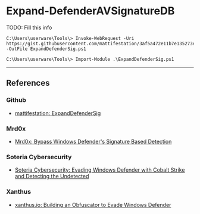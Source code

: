 # Expand-DefenderAVSignatureDB

TODO: Fill this info

```
C:\Users\userware\Tools\> Invoke-WebRequest -Uri https://gist.githubusercontent.com/mattifestation/3af5a472e11b7e135273e71cb5fed866/raw/15be4f2ae75b2d62465cf9faef72a2f61147a393/ExpandDefenderSig.ps1 -OutFile ExpandDefenderSig.ps1

C:\Users\userware\Tools\> Import-Module .\ExpandDefenderSig.ps1
```

---
## References

### Github

- [mattifestation: ExpandDefenderSig](https://gist.github.com/mattifestation/3af5a472e11b7e135273e71cb5fed866)

### Mrd0x

- [Mrd0x: Bypass Windows Defender's Signature Based Detection](https://mrd0x.com/bypass-static-detection-windows-defender/)

### Soteria Cybersecurity

- [Soteria Cybersecurity: Evading Windows Defender with Cobalt Strike and Detecting the Undetected](https://blog.soteria.io/evading-windows-defender-with-cobalt-strike-and-detecting-the-undetected-5d41b566b347)

### Xanthus

- [xanthus.io: Building an Obfuscator to Evade Windows Defender](https://www.xanthus.io/building-an-obfuscator-to-evade-windows-defender/)